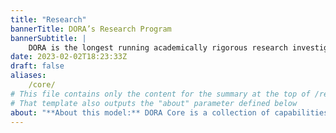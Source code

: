 ```yaml
---
title: "Research"
bannerTitle: DORA’s Research Program
bannerSubtitle: |
    DORA is the longest running academically rigorous research investigation of its kind. Our [research team](/research/team/) applies behavioral science methodology to uncover the predictive pathways which connect ways of working, via software delivery performance, to organizational goals and individual well-being. Explore our findings using the interactive diagram below: click any item to learn more about why it matters, how to measure it, and how to improve.
date: 2023-02-02T18:23:33Z
draft: false
aliases: 
    /core/
# This file contains only the content for the summary at the top of /research/ -- the interactive BFD is provided via the research/section.html template
# That template also outputs the "about" parameter defined below
about: "**About this model:** DORA Core is a collection of capabilities, metrics, and outcomes that represent the most firmly-established findings from across the history and breadth of DORA’s research program. Core is derived from DORA's ongoing research, including the analyses presented in our annual [Accelerate State of DevOps Reports](/publications). Core is intended to be used as a guide in practitioner contexts: it deliberately trails the research, evolving more conservatively. The concepts and relationships shown in the Core Model have been repeatedly demonstrated by our research, and have been successfully used by software engineering teams to prioritize continuous improvement. ([FAQ](/faq))"
---
```

